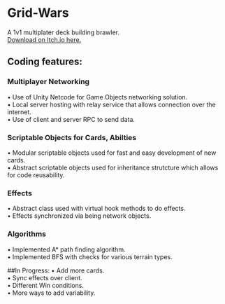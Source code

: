# Grid-Wars
A 1v1 multiplater deck building brawler.<br>
[Download on Itch.io here.](https://tdavies.itch.io/grid-wars)

## Coding features:
### Multiplayer Networking
• Use of Unity Netcode for Game Objects networking solution.<br>
• Local server hosting with relay service that allows connection over the internet.<br>
• Use of client and server RPC to send data.<br>

### Scriptable Objects for Cards, Abilties
• Modular scriptable objects used for fast and easy development of new cards.<br>
• Abstract scriptable objects used for inheritance strutcture which allows for code reusability.

### Effects
• Abstract class used with virtual hook methods to do effects.<br>
• Effects synchronized via being network objects.

### Algorithms
• Implemented A* path finding algorithm.<br>
• Implemented BFS with checks for various terrain types.<br>

##In Progress:
• Add more cards. <br>
• Sync effects over client. <br>
• Different Win conditions. <br>
• More ways to add variability. <br>





